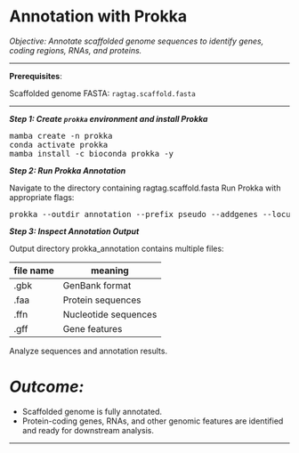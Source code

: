 # Annotation with Prokka

*Objective:
Annotate scaffolded genome sequences to identify genes, coding regions, RNAs, and proteins.*

---

**Prerequisites**:

Scaffolded genome FASTA: `ragtag.scaffold.fasta`


---

***Step 1: Create `prokka` environment and install Prokka***

<pre>mamba create -n prokka
conda activate prokka
mamba install -c bioconda prokka -y </pre>


***Step 2: Run Prokka Annotation***

Navigate to the directory containing ragtag.scaffold.fasta 
Run Prokka with appropriate flags:

<pre>prokka --outdir annotation --prefix pseudo --addgenes --locustag PROKKA --cpus 2 --norrna --notrna ragtag_output/ragtag.scaffold.fasta </pre>


***Step 3: Inspect Annotation Output***

Output directory prokka_annotation contains multiple files:

| file name | meaning |
|----|----|
| .gbk | GenBank format |
| .faa | Protein sequences |
| .ffn | Nucleotide sequences |
| .gff | Gene features |


Analyze sequences and annotation results.

# *Outcome:*

- Scaffolded genome is fully annotated.
- Protein-coding genes, RNAs, and other genomic features are identified and ready for downstream analysis.

---
